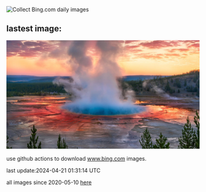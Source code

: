 ![Collect Bing.com daily images](https://github.com/counter2015/bing-daily-images/workflows/Collect%20Bing.com%20daily%20images/badge.svg)
## lastest image:
![](images/YellowstoneGeyser.jpg)

use github actions to download www.bing.com images.

last update:2024-04-21 01:31:14 UTC

all images since 2020-05-10 [here](https://github.com/counter2015/bing-daily-images/tree/master/images) 
